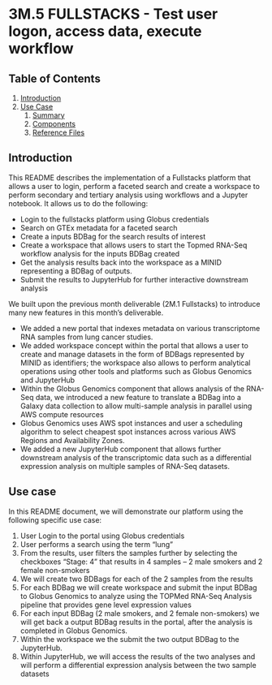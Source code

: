 # 3M.5 FULLSTACKS - Test user logon, access data, execute workflow

## Table of Contents
1. [Introduction](#introduction)
1. [Use Case](#use-case)
    1. [Summary](#summary)
    1. [Components](#components)
    1. [Reference Files](#reference-files)
    
    
## Introduction
This README describes the implementation of a Fullstacks platform that allows a user to login, perform a faceted search and create a workspace to perform secondary and tertiary analysis using workflows and a Jupyter notebook. It allows us to do the following:

* Login to the fullstacks platform using Globus credentials
* Search on GTEx metadata for a faceted search
* Create a inputs BDBag for the search results of interest
* Create a workspace that allows users to start the Topmed RNA-Seq workflow analysis for the inputs BDBag created
* Get the analysis results back into the workspace as a MINID representing a BDBag of outputs. 
* Submit the results to JupyterHub for further interactive downstream analysis

We built upon the previous month deliverable (2M.1 Fullstacks) to introduce many new features in this month’s deliverable. 
* We added a new portal that indexes metadata on various transcriptome RNA samples from lung cancer studies. 
* We added workspace concept within the portal that allows a user to create and manage datasets in the form of BDBags represented by MINID as identifiers; the workspace also allows to perform analytical operations using other tools and platforms such as Globus Genomics and JupyterHub 
* Within the Globus Genomics component that allows analysis of the RNA-Seq data, we introduced a new feature to translate a BDBag into a Galaxy data collection to allow multi-sample analysis in parallel using AWS compute resources
* Globus Genomics uses AWS spot instances and user a scheduling algorithm to select cheapest spot instances across various AWS Regions and Availability Zones. 
* We added a new JupyterHub component that allows further downstream analysis of the transcriptomic data such as a differential expression analysis on multiple samples of RNA-Seq datasets.

## Use case
In this README document, we will demonstrate our platform using the following specific use case: 
1. User Login to the portal using Globus credentials
2. User performs a search using the term “lung”
3. From the results, user filters the samples further by selecting the checkboxes “Stage: 4” that results in 4 samples – 2 male smokers and 2 female non-smokers
4. We will create two BDBags for each of the 2 samples from the results
5. For each BDBag we will create workspace and submit the input BDBag to Globus Genomics to analyze using the TOPMed RNA-Seq Analysis pipeline that provides gene level expression values
6. For each input BDBag (2 male smokers, and 2 female non-smokers) we will get back a output BDBag results in the portal, after the analysis is completed in Globus Genomics.
7. Within the workspace we the submit the two output BDBag to the JupyterHub. 
8. Within JupyterHub, we will access the results of the two analyses and will perform a differential expression analysis between the two sample datasets

